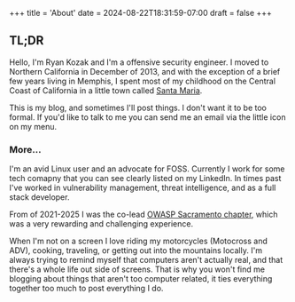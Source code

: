 +++
title = 'About'
date = 2024-08-22T18:31:59-07:00
draft = false
+++

## TL;DR
Hello, I'm Ryan Kozak and I'm a offensive security engineer. I moved to Northern California in December of 2013, and with the exception of a brief few years living in Memphis, I spent most of my childhood on the Central Coast of California in a little town called [Santa Maria](https://en.wikipedia.org/wiki/Santa_Maria,_California).

This is my blog, and sometimes I'll post things. I don't want it to be too formal. If you'd like to talk to me you can send me an email via the little icon on my menu.

### More...

I'm an avid Linux user and an advocate for FOSS. Currently I work for some tech comapny that you can see clearly listed on my LinkedIn. In times past I've worked in vulnerability management, threat intelligence, and as a full stack developer.

From of 2021-2025 I was the co-lead [OWASP Sacramento chapter](https://www.owasp.org/index.php/Sacramento), which was a very rewarding and challenging experience.

When I'm not on a screen I love riding my motorcycles (Motocross and ADV), cooking, traveling, or getting out into the mountains locally. I'm always trying to remind myself that computers aren't actually real, and that there's a whole life out side of screens. That is why you won't find me blogging about things that aren't too computer related, it ties everything together too much to post everything I do.